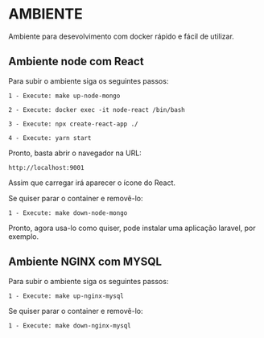 # AMBIENTE

Ambiente para desevolvimento com docker rápido e fácil de utilizar.

## Ambiente node com React

Para subir o ambiente siga os seguintes passos:
```
1 - Execute: make up-node-mongo
```

```
2 - Execute: docker exec -it node-react /bin/bash
```

```
3 - Execute: npx create-react-app ./
```
```
4 - Execute: yarn start
```

Pronto, basta abrir o navegador na URL:
```
http://localhost:9001
```
Assim que carregar irá aparecer o ícone do React.

Se quiser parar o container e removê-lo:
```
1 - Execute: make down-node-mongo
```

Pronto, agora usa-lo como quiser, pode instalar uma aplicação laravel, por exemplo.


## Ambiente NGINX com MYSQL
Para subir o ambiente siga os seguintes passos:
```
1 - Execute: make up-nginx-mysql
```

Se quiser parar o container e removê-lo:
```
1 - Execute: make down-nginx-mysql
```

